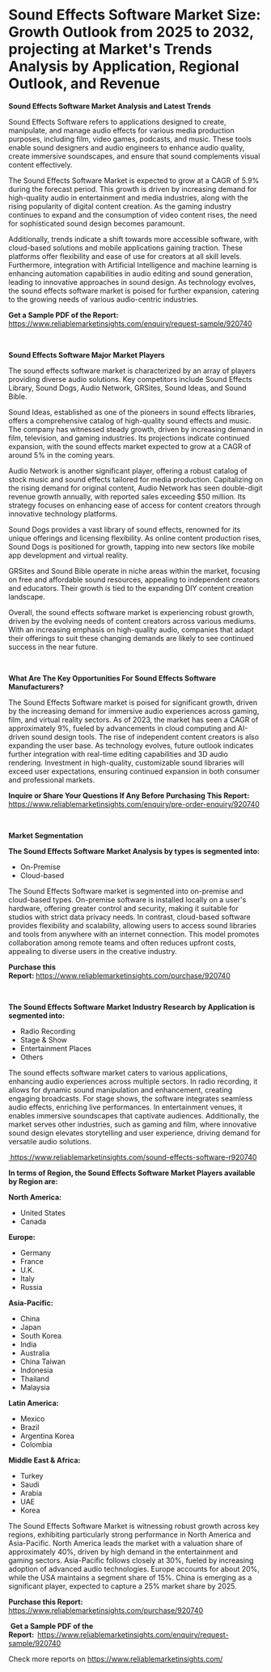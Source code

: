 <p><h1>Sound Effects Software Market Size: Growth Outlook from 2025 to 2032, projecting at Market's Trends Analysis by Application, Regional Outlook, and Revenue</h1></p><p><strong>Sound Effects Software Market Analysis and Latest Trends</strong></p>
<p><p>Sound Effects Software refers to applications designed to create, manipulate, and manage audio effects for various media production purposes, including film, video games, podcasts, and music. These tools enable sound designers and audio engineers to enhance audio quality, create immersive soundscapes, and ensure that sound complements visual content effectively.</p><p>The Sound Effects Software Market is expected to grow at a CAGR of 5.9% during the forecast period. This growth is driven by increasing demand for high-quality audio in entertainment and media industries, along with the rising popularity of digital content creation. As the gaming industry continues to expand and the consumption of video content rises, the need for sophisticated sound design becomes paramount.</p><p>Additionally, trends indicate a shift towards more accessible software, with cloud-based solutions and mobile applications gaining traction. These platforms offer flexibility and ease of use for creators at all skill levels. Furthermore, integration with Artificial Intelligence and machine learning is enhancing automation capabilities in audio editing and sound generation, leading to innovative approaches in sound design. As technology evolves, the sound effects software market is poised for further expansion, catering to the growing needs of various audio-centric industries.</p></p>
<p><strong>Get a Sample PDF of the Report:&nbsp;</strong> <a href="https://www.reliablemarketinsights.com/enquiry/request-sample/920740?utm_campaign=2183&utm_medium=2&utm_source=Github&utm_content=ia&utm_term=06032025&utm_id=sound-effects-software">https://www.reliablemarketinsights.com/enquiry/request-sample/920740</a></p>
<p>&nbsp;</p>
<p><strong>Sound Effects Software Major Market Players</strong></p>
<p><p>The sound effects software market is characterized by an array of players providing diverse audio solutions. Key competitors include Sound Effects Library, Sound Dogs, Audio Network, GRSites, Sound Ideas, and Sound Bible. </p><p>Sound Ideas, established as one of the pioneers in sound effects libraries, offers a comprehensive catalog of high-quality sound effects and music. The company has witnessed steady growth, driven by increasing demand in film, television, and gaming industries. Its projections indicate continued expansion, with the sound effects market expected to grow at a CAGR of around 5% in the coming years.</p><p>Audio Network is another significant player, offering a robust catalog of stock music and sound effects tailored for media production. Capitalizing on the rising demand for original content, Audio Network has seen double-digit revenue growth annually, with reported sales exceeding $50 million. Its strategy focuses on enhancing ease of access for content creators through innovative technology platforms.</p><p>Sound Dogs provides a vast library of sound effects, renowned for its unique offerings and licensing flexibility. As online content production rises, Sound Dogs is positioned for growth, tapping into new sectors like mobile app development and virtual reality.</p><p>GRSites and Sound Bible operate in niche areas within the market, focusing on free and affordable sound resources, appealing to independent creators and educators. Their growth is tied to the expanding DIY content creation landscape.</p><p>Overall, the sound effects software market is experiencing robust growth, driven by the evolving needs of content creators across various mediums. With an increasing emphasis on high-quality audio, companies that adapt their offerings to suit these changing demands are likely to see continued success in the near future.</p></p>
<p>&nbsp;</p>
<p><strong>What Are The Key Opportunities For Sound Effects Software Manufacturers?</strong></p>
<p><p>The Sound Effects Software market is poised for significant growth, driven by the increasing demand for immersive audio experiences across gaming, film, and virtual reality sectors. As of 2023, the market has seen a CAGR of approximately 9%, fueled by advancements in cloud computing and AI-driven sound design tools. The rise of independent content creators is also expanding the user base. As technology evolves, future outlook indicates further integration with real-time editing capabilities and 3D audio rendering. Investment in high-quality, customizable sound libraries will exceed user expectations, ensuring continued expansion in both consumer and professional markets.</p></p>
<p><strong>Inquire or Share Your Questions If Any Before Purchasing This Report:</strong> <a href="https://www.reliablemarketinsights.com/enquiry/pre-order-enquiry/920740?utm_campaign=2183&utm_medium=2&utm_source=Github&utm_content=ia&utm_term=06032025&utm_id=sound-effects-software">https://www.reliablemarketinsights.com/enquiry/pre-order-enquiry/920740</a></p>
<p>&nbsp;</p>
<p><strong>Market Segmentation</strong></p>
<p><strong>The Sound Effects Software Market Analysis by types is segmented into:</strong></p>
<p><ul><li>On-Premise</li><li>Cloud-based</li></ul></p>
<p><p>The Sound Effects Software market is segmented into on-premise and cloud-based types. On-premise software is installed locally on a user's hardware, offering greater control and security, making it suitable for studios with strict data privacy needs. In contrast, cloud-based software provides flexibility and scalability, allowing users to access sound libraries and tools from anywhere with an internet connection. This model promotes collaboration among remote teams and often reduces upfront costs, appealing to diverse users in the creative industry.</p></p>
<p><strong>Purchase this Report:&nbsp;</strong><a href="https://www.reliablemarketinsights.com/purchase/920740?utm_campaign=2183&utm_medium=2&utm_source=Github&utm_content=ia&utm_term=06032025&utm_id=sound-effects-software">https://www.reliablemarketinsights.com/purchase/920740</a></p>
<p>&nbsp;</p>
<p><strong>The Sound Effects Software Market Industry Research by Application is segmented into:</strong></p>
<p><ul><li>Radio Recording</li><li>Stage & Show</li><li>Entertainment Places</li><li>Others</li></ul></p>
<p><p>The sound effects software market caters to various applications, enhancing audio experiences across multiple sectors. In radio recording, it allows for dynamic sound manipulation and enhancement, creating engaging broadcasts. For stage shows, the software integrates seamless audio effects, enriching live performances. In entertainment venues, it enables immersive soundscapes that captivate audiences. Additionally, the market serves other industries, such as gaming and film, where innovative sound design elevates storytelling and user experience, driving demand for versatile audio solutions.</p></p>
<p><a href="https://www.reliablemarketinsights.com/sound-effects-software-r920740?utm_campaign=2183&utm_medium=2&utm_source=Github&utm_content=ia&utm_term=06032025&utm_id=sound-effects-software">&nbsp;https://www.reliablemarketinsights.com/sound-effects-software-r920740</a></p>
<p><strong>In terms of Region, the Sound Effects Software Market Players available by Region are:</strong></p>
<p>
    <p> <strong> North America: </strong>
        <ul>
            <li>United States</li>
            <li>Canada</li>
        </ul>
        </p> 
    <p> <strong> Europe: </strong>
        <ul>
            <li>Germany</li>
            <li>France</li>
            <li>U.K.</li>
            <li>Italy</li>
            <li>Russia</li>
        </ul>
        </p> 
    <p> <strong> Asia-Pacific: </strong>
        <ul>
            <li>China</li>
            <li>Japan</li>
            <li>South Korea</li>
            <li>India</li>
            <li>Australia</li>
            <li>China Taiwan</li>
            <li>Indonesia</li>
            <li>Thailand</li>
            <li>Malaysia</li>
        </ul>
        </p> 
    <p> <strong> Latin America: </strong>
        <ul>
            <li>Mexico</li>
            <li>Brazil</li>
            <li>Argentina Korea</li>
            <li>Colombia</li>
        </ul>
        </p> 
    <p> <strong> Middle East & Africa: </strong>
        <ul>
            <li>Turkey</li>
            <li>Saudi</li>
            <li>Arabia</li>
            <li>UAE</li>
            <li>Korea</li>
        </ul>
    </p>
    </p>
<p><p>The Sound Effects Software Market is witnessing robust growth across key regions, exhibiting particularly strong performance in North America and Asia-Pacific. North America leads the market with a valuation share of approximately 40%, driven by high demand in the entertainment and gaming sectors. Asia-Pacific follows closely at 30%, fueled by increasing adoption of advanced audio technologies. Europe accounts for about 20%, while the USA maintains a segment share of 15%. China is emerging as a significant player, expected to capture a 25% market share by 2025.</p></p>
<p><strong>Purchase this Report: </strong><a href="https://www.reliablemarketinsights.com/purchase/920740?utm_campaign=2183&utm_medium=2&utm_source=Github&utm_content=ia&utm_term=06032025&utm_id=sound-effects-software">https://www.reliablemarketinsights.com/purchase/920740</a></p>
<p>&nbsp;<strong>Get a Sample PDF of the Report:&nbsp;&nbsp;</strong><a href="https://www.reliablemarketinsights.com/enquiry/request-sample/920740?utm_campaign=2183&utm_medium=2&utm_source=Github&utm_content=ia&utm_term=06032025&utm_id=sound-effects-software">https://www.reliablemarketinsights.com/enquiry/request-sample/920740</a></p>
<p><strong></strong></p>
<p>Check more reports on <a href="https://www.reliablemarketinsights.com/?utm_campaign=2183&utm_medium=2&utm_source=Github&utm_content=ia&utm_term=06032025&utm_id=sound-effects-software">https://www.reliablemarketinsights.com/</a></p>